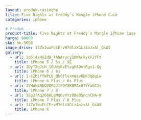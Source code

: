 ```yaml
---
layout: produk-casinghp
title: Five Nights at Freddy´s Mangle iPhone Case
categories: iphone

# Produk
product-title: Five Nights at Freddy´s Mangle iPhone Case
harga: 90000
sku: hn-5096
image-drive: 14Zo1wuFLCErvM7dlzXGLz4ozxAl_QsA5
gallery:
  - url: 1p5i4xHyZd9_4ANArycy5OWAckykF2YFt
    title: iPhone 5 / 5s / SE
  - url: 1DyT2qJsH_1OUvsKvEtzghAQmtRgs1-Qg
    title: iPhone 6 / 6s
  - url: 1-CZblffWPLQ_Qk6flvxmeav6bK3q8gLw
    title: iPhone 6 Plus / 6s Plus
  - url: 1VHWk2N6QVDRL2tF9Y8RBMAx0TYYaGC2c
    title: iPhone 7 / 8
  - url: 1Ep2fAq2668LgMqOvVYzDBeB5nqnCHA-W
    title: iPhone 7 Plus / 8 Plus
  - url: 14Zo1wuFLCErvM7dlzXGLz4ozxAl_QsA5
    title: iPhone X
---
```

